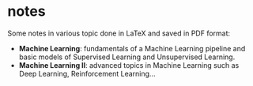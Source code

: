 # notes
Some notes in various topic done in LaTeX and saved in PDF format:
- __Machine Learning__: fundamentals of a Machine Learning pipeline and basic models of Supervised Learning and Unsupervised Learning.
- __Machine Learning II__: advanced topics in Machine Learning such as Deep Learning, Reinforcement Learning...
